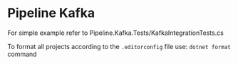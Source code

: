 # Pipeline Kafka

For simple example refer to Pipeline.Kafka.Tests/KafkaIntegrationTests.cs

To format all projects according to the `.editorconfig` file use: `dotnet format` command

